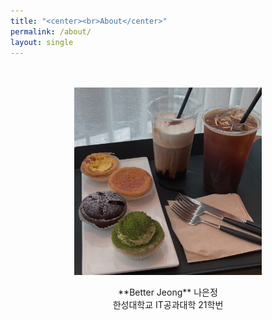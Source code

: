 ```yaml
---
title: "<center><br>About</center>"
permalink: /about/
layout: single
---
```


<center>
<br><br>
<img src="/assets/images/about/210510_cafe.jpg" width="300" height="300" align="center">
<br><br>
**Better Jeong**
나은정<br>
한성대학교 IT공과대학 21학번
</center>